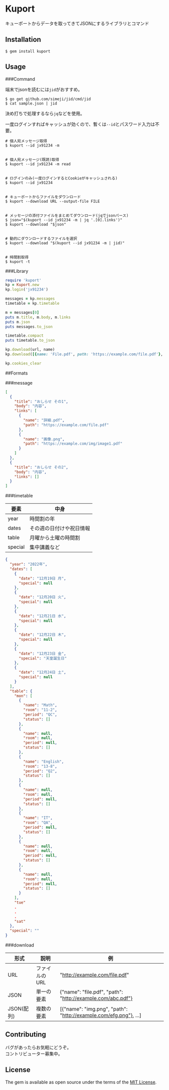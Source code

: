 # Kuport

キューポートからデータを取ってきてJSONにするライブラリとコマンド    

## Installation

```shell
$ gem install kuport
```

## Usage

###Command

端末でjsonを読むには`jid`がおすすめ。   

``` 
$ go get github.com/simeji/jid/cmd/jid
$ cat sample.json | jid
```

決め打ちで処理するなら`jq`などを使用。  

一度ログインすればキャッシュが効くので、暫くは`--id`とパスワード入力は不要。  


```shell 
# 個人宛メッセージ取得
$ kuport --id jx91234 -m


# 個人宛メッセージ(既読)取得
$ kuport --id jx91234 -m read


# ログインのみ(一度ログインするとCookieがキャッシュされる)
$ kuport --id jx91234


# キューポートからファイルをダウンロード
$ kuport --download URL --output-file FILE


# メッセージの添付ファイルをまとめてダウンロード(jqでjsonパース)
$ json="$(kuport --id jx91234 -m | jq '.[0].links')"
$ kuport --download "$json"


# 動的にダウンロードするファイルを選択
$ kuport --download "$(kuport --id jx91234 -m | jid)"


# 時間割取得
$ kuport -t
```

###Library
```ruby 
require 'kuport' 
kp = Kuport.new 
kp.login('jx91234')

messages = kp.messages
timetable = kp.timetable

m = messages[0]
puts m.title, m.body, m.links
puts m.json
puts messages.to_json

timetable.compact
puts timetable.to_json

kp.download(url, name)
kp.download([{name: 'File.pdf', path: 'https://example.com/file.pdf'}, ])

kp.cookies_clear
```

##Formats

###message

```json 
[
  {
    "title": "おしらせ その1",
    "body": "内容",
    "links": [
      {
        "name": "詳細.pdf",
        "path": "https://example.com/file.pdf"
      },
      {
        "name": "画像.png",
        "path": "https://example.com/img/image1.pdf"
      }
    ]
  },
  {
    "title": "おしらせ その2",
    "body": "内容",
    "links": []
  }
]

```


###timetable 

| 要素    | 中身                     |
|---------|--------------------------|
| year    | 時間割の年               |
| dates   | その週の日付けや祝日情報 |
| table   | 月曜から土曜の時間割     |
| special | 集中講義など             |


```json 
{
  "year": "2022年",
  "dates": [
    {
      "date": "12月19日 月",
      "special": null
    },
    {
      "date": "12月20日 火",
      "special": null
    },
    {
      "date": "12月21日 水",
      "special": null
    },
    {
      "date": "12月22日 木",
      "special": null
    },
    {
      "date": "12月23日 金",
      "special": "天皇誕生日"
    },
    {
      "date": "12月24日 土",
      "special": null
    }
  ],
  "table": {
    "mon": [
      {
        "name": "Math",
        "room": "11-2",
        "period": "QC",
        "status": []
      },
      {
        "name": null,
        "room": null,
        "period": null,
        "status": []
      },
      {
        "name": "English",
        "room": "13-8",
        "period": "Q2",
        "status": []
      },
      {
        "name": null,
        "room": null,
        "period": null,
        "status": []
      },
      {
        "name": "IT",
        "room": "QA",
        "period": null,
        "status": []
      },
      {
        "name": null,
        "room": null,
        "period": null,
        "status": []
      },
      {
        "name": null,
        "room": null,
        "period": null,
        "status": []
      }
    ],
    "tue"
    . 
    .
    .
    "sat"
  },
  "special": ""
}

```

###download 

| 形式       | 説明          | 例                                                               |
|------------|---------------|------------------------------------------------------------------|
| URL        | ファイルのURL | "http://example.com/file.pdf"                                    |
| JSON       | 単一の要素    | {"name": "file.pdf", "path": "http://example.com/abc.pdf"}       |
| JSON(配列) | 複数の要素    | [{"name": "img.png", "path": "http://example.com/efg.png"}, ...] |  



## Contributing

バグがあったらお気軽にどうぞ。  
コントリビューター募集中。   


## License

The gem is available as open source under the terms of the [MIT License](http://opensource.org/licenses/MIT).

